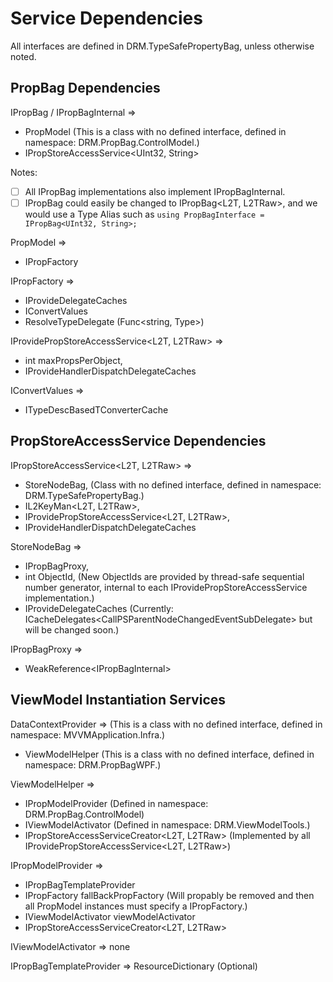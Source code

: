 # Service Dependencies

All interfaces are defined in DRM.TypeSafePropertyBag, unless otherwise noted.

## PropBag Dependencies
IPropBag / IPropBagInternal =>
- PropModel (This is a class with no defined interface, defined in namespace: DRM.PropBag.ControlModel.)
- IPropStoreAccessService<UInt32, String>

Notes:

- [ ] All IPropBag implementations also implement IPropBagInternal.
- [ ] IPropBag could easily be changed to IPropBag<L2T, L2TRaw>, and we would use a Type Alias such as  ``` using PropBagInterface = IPropBag<UInt32, String>; ```

PropModel =>
- IPropFactory

IPropFactory =>
- IProvideDelegateCaches
- IConvertValues
- ResolveTypeDelegate (Func<string, Type>)


IProvidePropStoreAccessService<L2T, L2TRaw> =>
- int maxPropsPerObject,
- IProvideHandlerDispatchDelegateCaches
 
IConvertValues =>
- ITypeDescBasedTConverterCache


## PropStoreAccessService Dependencies
IPropStoreAccessService<L2T, L2TRaw> =>
- StoreNodeBag,   (Class with no defined interface, defined in namespace: DRM.TypeSafePropertyBag.)
- IL2KeyMan<L2T, L2TRaw>, 
- IProvidePropStoreAccessService<L2T, L2TRaw>,
- IProvideHandlerDispatchDelegateCaches

StoreNodeBag =>
- IPropBagProxy, 
- int ObjectId,  (New ObjectIds are provided by thread-safe sequential number generator, internal to each IProvidePropStoreAccessService implementation.)
- IProvideDelegateCaches (Currently: ICacheDelegates&lt;CallPSParentNodeChangedEventSubDelegate&gt; but will be changed soon.)

IPropBagProxy =>
- WeakReference&lt;IPropBagInternal&gt;


## ViewModel Instantiation Services

DataContextProvider => (This is a class with no defined interface, defined in namespace: MVVMApplication.Infra.)
- ViewModelHelper (This is a class with no defined interface, defined in namespace: DRM.PropBagWPF.)

ViewModelHelper => 
- IPropModelProvider (Defined in namespace: DRM.PropBag.ControlModel)
- IViewModelActivator (Defined in namespace: DRM.ViewModelTools.)
- IPropStoreAccessServiceCreator<L2T, L2TRaw> (Implemented by all IProvidePropStoreAccessService<L2T, L2TRaw>)

IPropModelProvider =>
- IPropBagTemplateProvider
- IPropFactory fallBackPropFactory (Will propably be removed and then all PropModel instances must specify a IPropFactory.)
- IViewModelActivator viewModelActivator
- IPropStoreAccessServiceCreator<L2T, L2TRaw>

IViewModelActivator => none

IPropBagTemplateProvider => ResourceDictionary (Optional)












